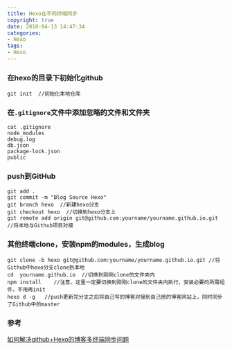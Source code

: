```yaml
---
title: Hexo在不同终端同步
copyright: true
date: 2018-04-13 14:47:34
categories:
- Hexo
tags:
- Hexo
---
```


### 在hexo的目录下初始化github

```
git init  //初始化本地仓库
```
<!--more-->
### 在`.gitignore`文件中添加忽略的文件和文件夹

```
cat .gitignore
node_modules
debug.log
db.json
package-lock.json
public
```

### push到GitHub

```
git add .
git commit -m "Blog Source Hexo"
git branch hexo  //新建hexo分支
git checkout hexo  //切换到hexo分支上
git remote add origin git@github.com:yourname/yourname.github.io.git  //将本地与Github项目对接
```



### 其他终端clone，安装npm的modules，生成blog

```
git clone -b hexo git@github.com:yourname/yourname.github.io.git //将Github中hexo分支clone到本地
cd  yourname.github.io  //切换到刚刚clone的文件夹内
npm install    //注意，这里一定要切换到刚刚clone的文件夹内执行，安装必要的所需组件，不用再init
hexo d -g   //push更新完分支之后将自己写的博客对接到自己搭的博客网站上，同时同步了Github中的master
```

### 参考

[如何解决github+Hexo的博客多终端同步问题](https://blog.csdn.net/Monkey_LZL/article/details/60870891)
